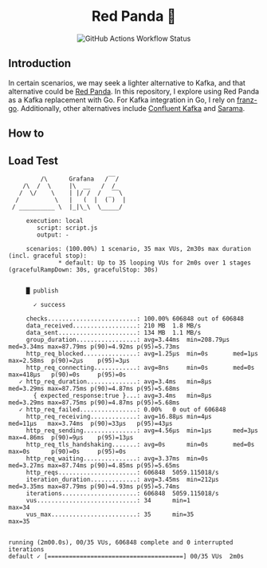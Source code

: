 <h1 align="center">Red Panda 🐼</h1>
<p align="center">
  <img alt="GitHub Actions Workflow Status" src="https://img.shields.io/github/actions/workflow/status/1995parham-learning/redpanda101/test.yaml?style=for-the-badge&logo=github">
</p>

## Introduction

In certain scenarios, we may seek a lighter alternative to Kafka, and that alternative could be [Red Panda](https://redpanda.com/). In this repository,
I explore using Red Panda as a Kafka replacement with Go. For Kafka integration in Go,
I rely on [franz-go](https://github.com/twmb/franz-go). Additionally, other alternatives include [Confluent Kafka](https://github.com/confluentinc/confluent-kafka-go) and [Sarama](https://github.com/IBM/sarama).

## How to

## Load Test

```
         /\      Grafana   /‾‾/
    /\  /  \     |\  __   /  /
   /  \/    \    | |/ /  /   ‾‾\
  /          \   |   (  |  (‾)  |
 / __________ \  |_|\_\  \_____/

     execution: local
        script: script.js
        output: -

     scenarios: (100.00%) 1 scenario, 35 max VUs, 2m30s max duration (incl. graceful stop):
              * default: Up to 35 looping VUs for 2m0s over 1 stages (gracefulRampDown: 30s, gracefulStop: 30s)


     █ publish

       ✓ success

     checks.........................: 100.00% 606848 out of 606848
     data_received..................: 210 MB  1.8 MB/s
     data_sent......................: 134 MB  1.1 MB/s
     group_duration.................: avg=3.44ms  min=208.79µs med=3.34ms max=87.79ms p(90)=4.92ms p(95)=5.73ms
     http_req_blocked...............: avg=1.25µs  min=0s       med=1µs    max=2.58ms  p(90)=2µs    p(95)=3µs
     http_req_connecting............: avg=8ns     min=0s       med=0s     max=418µs   p(90)=0s     p(95)=0s
   ✓ http_req_duration..............: avg=3.4ms   min=8µs      med=3.29ms max=87.75ms p(90)=4.87ms p(95)=5.68ms
       { expected_response:true }...: avg=3.4ms   min=8µs      med=3.29ms max=87.75ms p(90)=4.87ms p(95)=5.68ms
   ✓ http_req_failed................: 0.00%   0 out of 606848
     http_req_receiving.............: avg=16.88µs min=4µs      med=11µs   max=3.74ms  p(90)=33µs   p(95)=43µs
     http_req_sending...............: avg=4.56µs  min=1µs      med=3µs    max=4.86ms  p(90)=9µs    p(95)=13µs
     http_req_tls_handshaking.......: avg=0s      min=0s       med=0s     max=0s      p(90)=0s     p(95)=0s
     http_req_waiting...............: avg=3.37ms  min=0s       med=3.27ms max=87.74ms p(90)=4.85ms p(95)=5.65ms
     http_reqs......................: 606848  5059.115018/s
     iteration_duration.............: avg=3.45ms  min=212µs    med=3.35ms max=87.79ms p(90)=4.93ms p(95)=5.74ms
     iterations.....................: 606848  5059.115018/s
     vus............................: 34      min=1                max=34
     vus_max........................: 35      min=35               max=35


running (2m00.0s), 00/35 VUs, 606848 complete and 0 interrupted iterations
default ✓ [======================================] 00/35 VUs  2m0s
```
